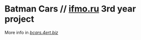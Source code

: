 # Batman Cars // [ifmo.ru](http://ifmo.ru/) 3rd year project

More info in [*bcars.4ert.biz*](http://bcars.4ert.biz/)